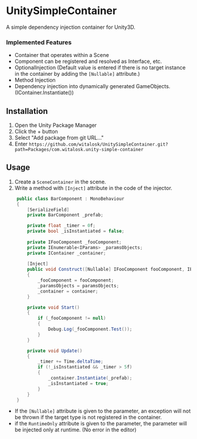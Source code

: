 # UnitySimpleContainer
A simple dependency injection container for Unity3D.

### Implemented Features
- Container that operates within a Scene
- Component can be registered and resolved as Interface, etc.
- OptionalInjection (Default value is entered if there is no target instance in the container by adding the `[Nullable]` attribute.)
- Method Injection
- Dependency injection into dynamically generated GameObjects. (IContainer.Instantiate())

## Installation
1. Open the Unity Package Manager
2. Click the + button
3. Select "Add package from git URL..."
4. Enter `https://github.com/witalosk/UnitySimpleContainer.git?path=Packages/com.witalosk.unity-simple-container`

## Usage
1. Create a `SceneContainer` in the scene.
2. Write a method with `[Inject]` attribute in the code of the injector.

```c#
    public class BarComponent : MonoBehaviour
    {
        [SerializeField]
        private BarComponent _prefab;

        private float _timer = 0f;
        private bool _isInstantiated = false;
        
        private IFooComponent _fooComponent;
        private IEnumerable<IParams> _paramsObjects;
        private IContainer _container;
        
        [Inject]
        public void Construct([Nullable] IFooComponent fooComponent, IEnumerable<IParams> paramsObjects, IContainer container)
        {
            _fooComponent = fooComponent;
            _paramsObjects = paramsObjects;
            _container = container;
        }

        private void Start()
        {
            if (_fooComponent != null)
            {
                Debug.Log(_fooComponent.Test());
            }
        }

        private void Update()
        {
            _timer += Time.deltaTime;
            if (!_isInstantiated && _timer > 5f)
            {
                _container.Instantiate(_prefab);
                _isInstantiated = true;
            }
        }
    }
```
- If the `[Nullable]` attribute is given to the parameter, an exception will not be thrown if the target type is not registered in the container.
- if the `RuntimeOnly` attribute is given to the parameter, the parameter will be injected only at runtime. (No error in the editor)
